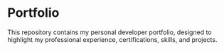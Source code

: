 # Portfolio
This repository contains my personal developer portfolio, designed to highlight my professional experience, certifications, skills, and projects.
